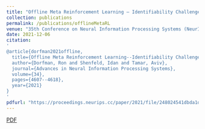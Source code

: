 ```yaml
---
title: "Offline Meta Reinforcement Learning – Identifiability Challenges and Effective Data Collection Strategies"
collection: publications
permalink: /publications/offlineMetaRL
venue: "35th Conference on Neural Information Processing Systems (NeurIPS), 2021"
date: 2021-12-06
citation: 
'
@article{dorfman2021offline,
  title={Offline Meta Reinforcement Learning--Identifiability Challenges and Effective Data Collection Strategies},
  author={Dorfman, Ron and Shenfeld, Idan and Tamar, Aviv},
  journal={Advances in Neural Information Processing Systems},
  volume={34},
  pages={4607--4618},
  year={2021}
}
'
pdfurl: "https://proceedings.neurips.cc/paper/2021/file/248024541dbda1d3fd75fe49d1a4df4d-Paper.pdf"
---  
```

<a href='https://proceedings.neurips.cc/paper/2021/file/248024541dbda1d3fd75fe49d1a4df4d-Paper.pdf'>PDF</a>
&nbsp;&nbsp;&nbsp;&nbsp;